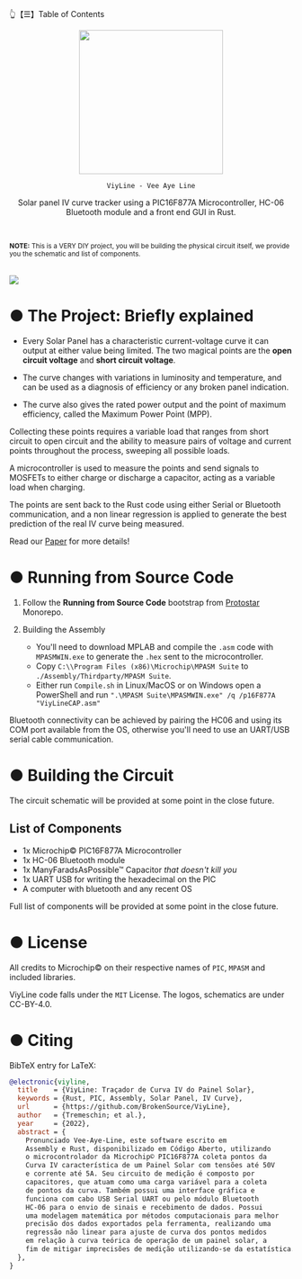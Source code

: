 👆【☰】Table of Contents

<div align="center">
  <img src="https://github.com/BrokenSource/ViyLine/raw/Master/ViyLine/icon.png" onerror="this.src='../ViyLine/icon.png'" width="256"/>

    ViyLine - Vee Aye Line

  Solar panel IV curve tracker using a PIC16F877A Microcontroller, HC-06 Bluetooth module and a front end GUI in Rust.

</div>

<br>

<sub><b>NOTE:</b> This is a VERY DIY project, you will be building the physical circuit itself, we provide you the schematic and list of components.</sub>

<br>

<img src="https://user-images.githubusercontent.com/29046864/206887190-394abf94-4711-4895-99ae-ba2229928477.png"/>



# ● The Project: Briefly explained
- Every Solar Panel has a characteristic current-voltage curve it can output at either value being limited. The two magical points are the **open circuit voltage** and **short circuit voltage**.

- The curve changes with variations in luminosity and temperature, and can be used as a diagnosis of efficiency or any broken panel indication.

- The curve also gives the rated power output and the point of maximum efficiency, called the Maximum Power Point (MPP).

Collecting these points requires a variable load that ranges from short circuit to open circuit and the ability to measure pairs of voltage and current points throughout the process, sweeping all possible loads.

A microcontroller is used to measure the points and send signals to MOSFETs to either charge or discharge a capacitor, acting as a variable load when charging.

The points are sent back to the Rust code using either Serial or Bluetooth communication, and a non linear regression is applied to generate the best prediction of the real IV curve being measured.

Read our [Paper](https://github.com/BrokenSource/ViyLine/raw/Master/Paper/Paper.pdf) for more details!


# ● Running from Source Code

1. Follow the **Running from Source Code** bootstrap from [Protostar](https://github.com/BrokenSource/Protostar) Monorepo.

2. Building the Assembly
    - You'll need to download MPLAB and compile the `.asm` code with `MPASMWIN.exe` to generate the `.hex` sent to the microcontroller.
    - Copy `C:\\Program Files (x86)\Microchip\MPASM Suite` to `./Assembly/Thirdparty/MPASM Suite`.
    - Either run `Compile.sh` in Linux/MacOS or on Windows open a PowerShell and run `".\MPASM Suite\MPASMWIN.exe" /q /p16F877A "ViyLineCAP.asm"`

Bluetooth connectivity can be achieved by pairing the HC06 and using its COM port available from the OS, otherwise you'll need to use an UART/USB serial cable communication.

# ● Building the Circuit
The circuit schematic will be provided at some point in the close future.


## List of Components
- 1x Microchip© PIC16F877A Microcontroller
- 1x HC-06 Bluetooth module
- 1x ManyFaradsAsPossible™ Capacitor *that doesn't kill you*
- 1x UART USB for writing the hexadecimal on the PIC
- A computer with bluetooth and any recent OS

Full list of components will be provided at some point in the close future.



# ● License
All credits to Microchip© on their respective names of `PIC`, `MPASM` and included libraries.

ViyLine code falls under the `MIT` License. The logos, schematics are under CC-BY-4.0.



# ● Citing

BibTeX entry for LaTeX:
```bibtex
@electronic{viyline,
  title    = {ViyLine: Traçador de Curva IV do Painel Solar},
  keywords = {Rust, PIC, Assembly, Solar Panel, IV Curve},
  url      = {https://github.com/BrokenSource/ViyLine},
  author   = {Tremeschin; et al.},
  year     = {2022},
  abstract = {
    Pronunciado Vee-Aye-Line, este software escrito em
    Assembly e Rust, disponibilizado em Código Aberto, utilizando
    o microcontrolador da Microchip© PIC16F877A coleta pontos da
    Curva IV característica de um Painel Solar com tensões até 50V
    e corrente até 5A. Seu circuito de medição é composto por
    capacitores, que atuam como uma carga variável para a coleta
    de pontos da curva. Também possui uma interface gráfica e
    funciona com cabo USB Serial UART ou pelo módulo Bluetooth
    HC-06 para o envio de sinais e recebimento de dados. Possui
    uma modelagem matemática por métodos computacionais para melhor
    precisão dos dados exportados pela ferramenta, realizando uma
    regressão não linear para ajuste de curva dos pontos medidos
    em relação à curva teórica de operação de um painel solar, a
    fim de mitigar imprecisões de medição utilizando-se da estatística.
  },
}
```